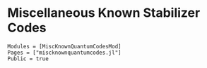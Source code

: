 # Miscellaneous Known Stabilizer Codes

```@autodocs
Modules = [MiscKnownQuantumCodesMod]
Pages = ["miscknownquantumcodes.jl"]
Public = true
```
